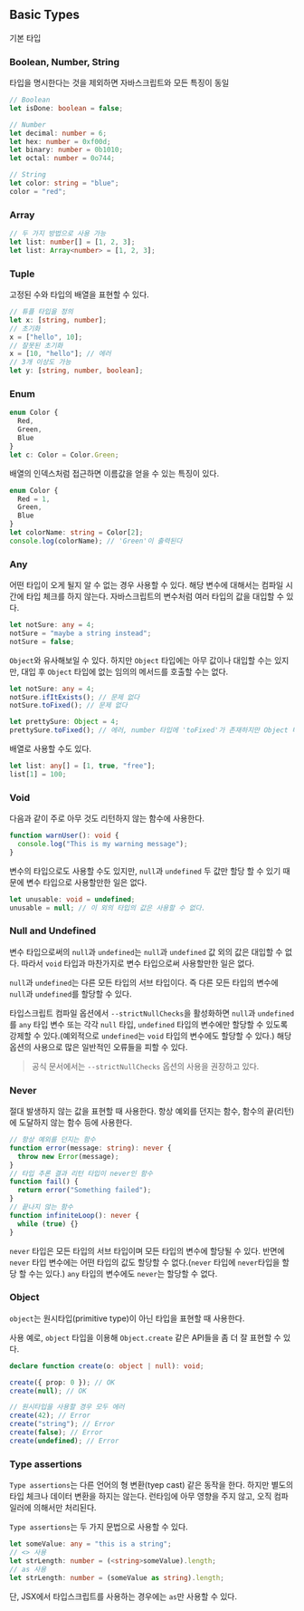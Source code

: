 ## Basic Types

기본 타입

### Boolean, Number, String

타입을 명시한다는 것을 제외하면 자바스크립트와 모든 특징이 동일

```typescript
// Boolean
let isDone: boolean = false;

// Number
let decimal: number = 6;
let hex: number = 0xf00d;
let binary: number = 0b1010;
let octal: number = 0o744;

// String
let color: string = "blue";
color = "red";
```

### Array

```typescript
// 두 가지 방법으로 사용 가능
let list: number[] = [1, 2, 3];
let list: Array<number> = [1, 2, 3];
```

### Tuple

고정된 수와 타입의 배열을 표현할 수 있다.

```typescript
// 튜플 타입을 정의
let x: [string, number];
// 초기화
x = ["hello", 10];
// 잘못된 초기화
x = [10, "hello"]; // 에러
// 3개 이상도 가능
let y: [string, number, boolean];
```

### Enum

```typescript
enum Color {
  Red,
  Green,
  Blue
}
let c: Color = Color.Green;
```

배열의 인덱스처럼 접근하면 이름값을 얻을 수 있는 특징이 있다.

```typescript
enum Color {
  Red = 1,
  Green,
  Blue
}
let colorName: string = Color[2];
console.log(colorName); // 'Green'이 출력된다
```

### Any

어떤 타입이 오게 될지 알 수 없는 경우 사용할 수 있다. 해당 변수에 대해서는 컴파일 시간에 타입 체크를 하지 않는다. 자바스크립트의 변수처럼 여러 타입의 값을 대입할 수 있다.

```typescript
let notSure: any = 4;
notSure = "maybe a string instead";
notSure = false;
```

`Object`와 유사해보일 수 있다. 하지만 `Object` 타입에는 아무 값이나 대입할 수는 있지만, 대입 후 `Object` 타입에 없는 임의의 메서드를 호출할 수는 없다.

```typescript
let notSure: any = 4;
notSure.ifItExists(); // 문제 없다
notSure.toFixed(); // 문제 없다

let prettySure: Object = 4;
prettySure.toFixed(); // 에러, number 타입에 'toFixed'가 존재하지만 Object 타입에는 존재하지 않아 에러
```

배열로 사용할 수도 있다.

```typescript
let list: any[] = [1, true, "free"];
list[1] = 100;
```

### Void

다음과 같이 주로 아무 것도 리턴하지 않는 함수에 사용한다.

```typescript
function warnUser(): void {
  console.log("This is my warning message");
}
```

변수의 타입으로도 사용할 수도 있지만, `null`과 `undefined` 두 값만 할당 할 수 있기 때문에 변수 타입으로 사용할만한 일은 없다.

```typescript
let unusable: void = undefined;
unusable = null; // 이 외의 타입의 값은 사용할 수 없다.
```

### Null and Undefined

변수 타입으로써의 `null`과 `undefined`는 `null`과 `undefined` 값 외의 값은 대입할 수 없다. 따라서 `void` 타입과 마찬가지로 변수 타입으로써 사용할만한 일은 없다.

`null`과 `undefined`는 다른 모든 타입의 서브 타입이다. 즉 다른 모든 타입의 변수에 `null`과 `undefined`를 할당할 수 있다.

타입스크립트 컴파일 옵션에서 `--strictNullChecks`을 활성화하면 `null`과 `undefined`를 `any` 타입 변수 또는 각각 `null` 타입, `undefined` 타입의 변수에만 할당할 수 있도록 강제할 수 있다.(예외적으로 `undefined`는 `void` 타입의 변수에도 할당할 수 있다.) 해당 옵션의 사용으로 많은 일반적인 오류들을 피할 수 있다.

> 공식 문서에서는 `--strictNullChecks` 옵션의 사용을 권장하고 있다.

### Never

절대 발생하지 않는 값을 표현할 때 사용한다. 항상 예외를 던지는 함수, 함수의 끝(리턴)에 도달하지 않는 함수 등에 사용한다.

```typescript
// 항상 예외를 던지는 함수
function error(message: string): never {
  throw new Error(message);
}
// 타입 추론 결과 리턴 타입이 never인 함수
function fail() {
  return error("Something failed");
}
// 끝나지 않는 함수
function infiniteLoop(): never {
  while (true) {}
}
```

`never` 타입은 모든 타입의 서브 타입이며 모든 타입의 변수에 할당될 수 있다. 반면에 `never` 타입 변수에는 어떤 타입의 값도 할당할 수 없다.(`never` 타입에 `never`타입을 할당 할 수는 있다.) `any` 타입의 변수에도 `never`는 할당할 수 없다.

### Object

`object`는 원시타입(primitive type)이 아닌 타입을 표현할 때 사용한다.

사용 예로, `object` 타입을 이용해 `Object.create` 같은 API들을 좀 더 잘 표현할 수 있다.

```typescript
declare function create(o: object | null): void;

create({ prop: 0 }); // OK
create(null); // OK

// 원시타입을 사용할 경우 모두 에러
create(42); // Error
create("string"); // Error
create(false); // Error
create(undefined); // Error
```

### Type assertions

`Type assertions`는 다른 언어의 형 변환(tyep cast) 같은 동작을 한다. 하지만 별도의 타입 체크나 데이터 변환을 하지는 않는다. 런타임에 아무 영향을 주지 않고, 오직 컴파일러에 의해서만 처리된다.

`Type assertions`는 두 가지 문법으로 사용할 수 있다.

```typescript
let someValue: any = "this is a string";
// <> 사용
let strLength: number = (<string>someValue).length;
// as 사용
let strLength: number = (someValue as string).length;
```

단, JSX에서 타입스크립트를 사용하는 경우에는 `as`만 사용할 수 있다.
